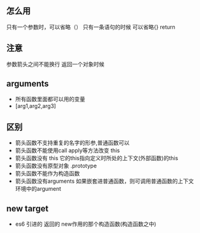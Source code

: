## 怎么用
只有一个参数时，可以省略（）
只有一条语句的时候 可以省略{} return

## 注意
参数箭头之间不能换行
返回一个对象时候

## arguments
- 所有函数里面都可以用的变量
- [arg1,arg2,arg3]

## 区别
- 箭头函数不支持重复的名字的形参,普通函数可以
- 箭头函数不能使用call apply等方法改变 this
- 箭头函数没有 this 它的this指向定义时所处的上下文(外部函数)的this
- 箭头函数没有原型对象 .prototype
- 箭头函数不能作为构造函数
- 箭头函数没有arguments 如果嵌套进普通函数，则可调用普通函数的上下文环境中的argument


## new target
- es6 引进的 返回的 new作用的那个构造函数(构造函数之中)
